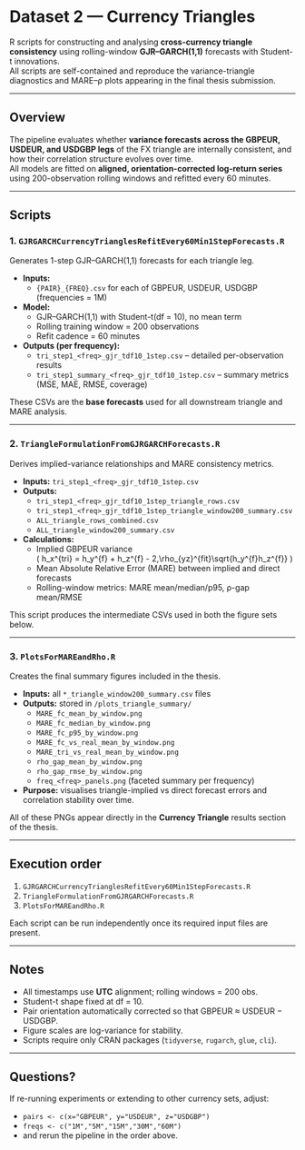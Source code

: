 # Dataset 2 — Currency Triangles

R scripts for constructing and analysing **cross-currency triangle consistency** using rolling-window **GJR–GARCH(1,1)** forecasts with Student-t innovations.  
All scripts are self-contained and reproduce the variance-triangle diagnostics and MARE–ρ plots appearing in the final thesis submission.

---

## Overview

The pipeline evaluates whether **variance forecasts across the GBPEUR, USDEUR, and USDGBP legs** of the FX triangle are internally consistent, and how their correlation structure evolves over time.  
All models are fitted on **aligned, orientation-corrected log-return series** using 200-observation rolling windows and refitted every 60 minutes.

---

## Scripts

### 1. `GJRGARCHCurrencyTrianglesRefitEvery60Min1StepForecasts.R`
Generates 1-step GJR–GARCH(1,1) forecasts for each triangle leg.

- **Inputs:**  
  - `{PAIR}_{FREQ}.csv` for each of GBPEUR, USDEUR, USDGBP  
    (frequencies = 1M)
- **Model:**  
  - GJR–GARCH(1,1) with Student-t(df = 10), no mean term  
  - Rolling training window = 200 observations  
  - Refit cadence = 60 minutes
- **Outputs (per frequency):**
  - `tri_step1_<freq>_gjr_tdf10_1step.csv` – detailed per-observation results  
  - `tri_step1_summary_<freq>_gjr_tdf10_1step.csv` – summary metrics (MSE, MAE, RMSE, coverage)

These CSVs are the **base forecasts** used for all downstream triangle and MARE analysis.

---

### 2. `TriangleFormulationFromGJRGARCHForecasts.R`
Derives implied-variance relationships and MARE consistency metrics.

- **Inputs:** `tri_step1_<freq>_gjr_tdf10_1step.csv`
- **Outputs:**
  - `tri_step1_<freq>_gjr_tdf10_1step_triangle_rows.csv`  
  - `tri_step1_<freq>_gjr_tdf10_1step_triangle_window200_summary.csv`
  - `ALL_triangle_rows_combined.csv`  
  - `ALL_triangle_window200_summary.csv`
- **Calculations:**
  - Implied GBPEUR variance  
    \( h_x^{tri} = h_y^{f} + h_z^{f} - 2\,\rho_{yz}^{fit}\sqrt{h_y^{f}h_z^{f}} \)
  - Mean Absolute Relative Error (MARE) between implied and direct forecasts
  - Rolling-window metrics: MARE mean/median/p95, ρ-gap mean/RMSE

This script produces the intermediate CSVs used in both the figure sets below.

---

### 3. `PlotsForMAREandRho.R`
Creates the final summary figures included in the thesis.

- **Inputs:** all `*_triangle_window200_summary.csv` files  
- **Outputs:** stored in `/plots_triangle_summary/`
  - `MARE_fc_mean_by_window.png`
  - `MARE_fc_median_by_window.png`
  - `MARE_fc_p95_by_window.png`
  - `MARE_fc_vs_real_mean_by_window.png`
  - `MARE_tri_vs_real_mean_by_window.png`
  - `rho_gap_mean_by_window.png`
  - `rho_gap_rmse_by_window.png`
  - `freq_<freq>_panels.png` (faceted summary per frequency)
- **Purpose:** visualises triangle-implied vs direct forecast errors and correlation stability over time.

All of these PNGs appear directly in the **Currency Triangle** results section of the thesis.

---

## Execution order

1. `GJRGARCHCurrencyTrianglesRefitEvery60Min1StepForecasts.R`  
2. `TriangleFormulationFromGJRGARCHForecasts.R`  
3. `PlotsForMAREandRho.R`

Each script can be run independently once its required input files are present.

---

## Notes

- All timestamps use **UTC** alignment; rolling windows = 200 obs.  
- Student-t shape fixed at df = 10.  
- Pair orientation automatically corrected so that GBPEUR ≈ USDEUR − USDGBP.  
- Figure scales are log-variance for stability.  
- Scripts require only CRAN packages (`tidyverse`, `rugarch`, `glue`, `cli`).

---

## Questions?

If re-running experiments or extending to other currency sets, adjust:
- `pairs <- c(x="GBPEUR", y="USDEUR", z="USDGBP")`
- `freqs <- c("1M","5M","15M","30M","60M")`
- and rerun the pipeline in the order above.

